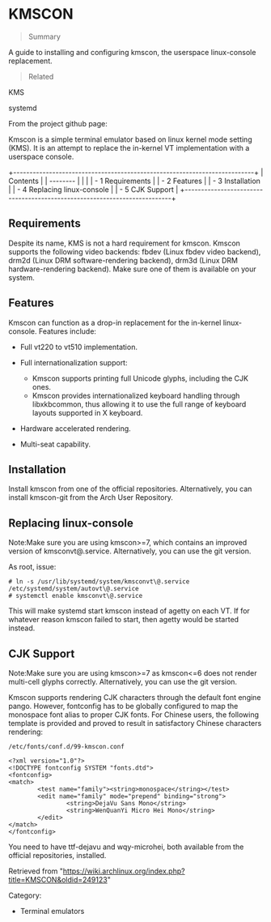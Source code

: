 KMSCON
======

> Summary

A guide to installing and configuring kmscon, the userspace
linux-console replacement.

> Related

KMS

systemd

From the project github page:

Kmscon is a simple terminal emulator based on linux kernel mode setting
(KMS). It is an attempt to replace the in-kernel VT implementation with
a userspace console.

+--------------------------------------------------------------------------+
| Contents                                                                 |
| --------                                                                 |
|                                                                          |
| -   1 Requirements                                                       |
| -   2 Features                                                           |
| -   3 Installation                                                       |
| -   4 Replacing linux-console                                            |
| -   5 CJK Support                                                        |
+--------------------------------------------------------------------------+

Requirements
------------

Despite its name, KMS is not a hard requirement for kmscon. Kmscon
supports the following video backends: fbdev (Linux fbdev video
backend), drm2d (Linux DRM software-rendering backend), drm3d (Linux DRM
hardware-rendering backend). Make sure one of them is available on your
system.

Features
--------

Kmscon can function as a drop-in replacement for the in-kernel
linux-console. Features include:

-   Full vt220 to vt510 implementation.
-   Full internationalization support:
    -   Kmscon supports printing full Unicode glyphs, including the CJK
        ones.
    -   Kmscon provides internationalized keyboard handling through
        libxkbcommon, thus allowing it to use the full range of keyboard
        layouts supported in X keyboard.

-   Hardware accelerated rendering.
-   Multi-seat capability.

Installation
------------

Install kmscon from one of the official repositories. Alternatively, you
can install kmscon-git from the Arch User Repository.

Replacing linux-console
-----------------------

Note:Make sure you are using kmscon>=7, which contains an improved
version of kmsconvt@.service. Alternatively, you can use the git
version.

As root, issue:

    # ln -s /usr/lib/systemd/system/kmsconvt\@.service /etc/systemd/system/autovt\@.service
    # systemctl enable kmsconvt\@.service

This will make systemd start kmscon instead of agetty on each VT. If for
whatever reason kmscon failed to start, then agetty would be started
instead.

CJK Support
-----------

Note:Make sure you are using kmscon>=7 as kmscon<=6 does not render
multi-cell glyphs correctly. Alternatively, you can use the git version.

Kmscon supports rendering CJK characters through the default font engine
pango. However, fontconfig has to be globally configured to map the
monospace font alias to proper CJK fonts. For Chinese users, the
following template is provided and proved to result in satisfactory
Chinese characters rendering:

    /etc/fonts/conf.d/99-kmscon.conf

    <?xml version="1.0"?>
    <!DOCTYPE fontconfig SYSTEM "fonts.dtd">
    <fontconfig>
    <match>
            <test name="family"><string>monospace</string></test>
            <edit name="family" mode="prepend" binding="strong">
                    <string>DejaVu Sans Mono</string>
                    <string>WenQuanYi Micro Hei Mono</string>
            </edit>
    </match>
    </fontconfig>

You need to have ttf-dejavu and wqy-microhei, both available from the
official repositories, installed.

Retrieved from
"https://wiki.archlinux.org/index.php?title=KMSCON&oldid=249123"

Category:

-   Terminal emulators
